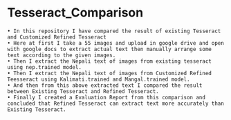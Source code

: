 # Tesseract_Comparison
    • In this repository I have compared the result of existing Tesseract and Customized Refined Tesseract
    • Here at first I take a 55 images and upload in google drive and open with google docs to extract actual text then manually arrange some text according to the given images.
    • Then I extract the Nepali text of images from existing tesseract using nep.trained model.
    • Then I extract the Nepali text of images from Customized Refined Teesseract using Kalimati.trained and Mangal.trained model.
    • And then from this above extracted text I compared the result between Existing Tesseract and Refined Tesseract.
    • Finally I created a Evaluation Report from this comparison and concluded that Refined Tesseract can extract text more accurately than Existing Tesseract.
